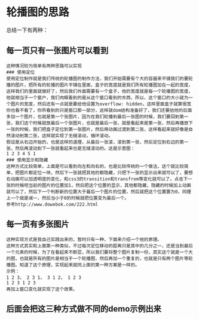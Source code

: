 # 轮播图的思路


总结一下有两种：

## 每一页只有一张图片可以看到

    这种情况较为简单有两种思路可以实现
    ### 使用定位
    使用定位制作就是我们传统的轮播图的制作方法，我们开始需要有个大的容器来平铺我们的要轮播的图片，把所有的轮播的图片平铺在里面，盒子的宽度就是我们所有轮播图加在一起的宽度，这样我们的里面就做好了，然后我们外面需要有一个盒子，他的宽度就是每一个轮播图的宽度，他就相当于一个窗户，我们肉眼看到的是从这个窗口看到的东西，所以，这个窗口的大小就为一个图片的宽度，然后还有一点就是要给他设置为overflow: hidden，这样里面盒子就算很宽你也看不看了，你所看到的只是窗口那一部分，这样就dom结构准备好了，我们还要给他的后面多加一个图片，也就是第一个张图片，因为在我们轮播到最后一张图的时候，我们要回到第一张，我们这个时候就放最后一个张图片，也就是最后一张，就是看起来是第一张，然后再播放下一张的时候，我们把盒子定位到第一张图片，然后用动画过渡到第二张，这样看起来就好像是自然滚动到第二张，这样就实现了无缝滚动，循环滚动。
    假设是从右边开始的，也是这样的道理，从最后一张滚，滚到第一张，然后定位到右边的第一张，然后再滚动到下一张就看起来也是无缝滚动的。这是示意图：
    1 2 3 4 5 1
    ### 使用显示和隐藏
    这种方式比较简单，上面是可以看到向左和向右的，也是比较传统的一个做法，这个就比较简单，把图片都定位一块，然后下一张就把其他的都隐藏，只把下一张的显示出来就可以了，要想右动画可以加透明度的变化，和css3的transition和transfrom等变化就可以了。点击下一张的时候吧当前的图片的位置加1，然后把这个位置的显示，其他都隐藏，隐藏的时候加上动画就可以了，然后下一个判断新的位置大于最后一个图片的位置，然后就把这个位置置为0，同理上一个就是减一，然后当小于0的时候就把位置变为最后一个。
    参考http://www.dowebok.com/222.html


## 每一页有多张图片
    这种实现方式是我自己实践出来的，暂时只有一种，下面来介绍一个他的原理。
    这种方式其实和上面第一种类似，不过每次定位移动的距离只是其中的几分之一，还是当到最后一个元素的时候，为了在看起来不断层，所以我们要将整个图片复制一份，其实这个就是一个大的图，也就是所有的图片是相当于一个轮播图，然后再加一个重复的，也就是只有两个图片等轮播图。知道了这个原理，实现起来就同上面的第一种方案是一样的。
    示例：
    1 2 3， 2 3 1， 3 1 2， 1 2 3
    1 2 3 1 2 3
    再加上窗口变化就实现了这个效果。


## 后面会把这三种方式做不同的demo示例出来